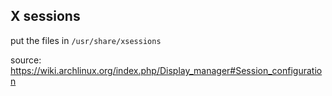 ## X sessions

put the files in `/usr/share/xsessions`

source: https://wiki.archlinux.org/index.php/Display_manager#Session_configuration
